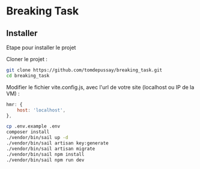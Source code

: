 # Breaking Task

## Installer

Etape pour installer le projet

Cloner le projet :
```bash
git clone https://github.com/tomdepussay/breaking_task.git
cd breaking_task
```

Modifier le fichier vite.config.js, avec l'url de votre site (localhost ou IP de la VM) : 
```javascript
hmr: {
    host: 'localhost',
},
```

```bash
cp .env.example .env
composer install
./vendor/bin/sail up -d
./vendor/bin/sail artisan key:generate
./vendor/bin/sail artisan migrate
./vendor/bin/sail npm install
./vendor/bin/sail npm run dev
```
